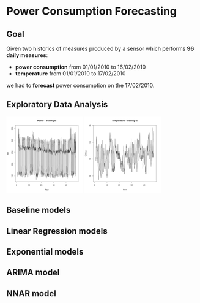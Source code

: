 # Power Consumption Forecasting

## Goal

Given two historics of measures produced by a sensor which performs **96 daily measures**:
- **power consumption** from 01/01/2010 to 16/02/2010
- **temperature** from 01/01/2010 to 17/02/2010

we had to **forecast** power consumption on the 17/02/2010.

## Exploratory Data Analysis

<p float="left">
  <img src="img/eda/eda_exam-1-1.jpg" width="200" />
  <img src="img/eda/eda_exam-6-1.jpg" width="200" /> 
</p>

## Baseline models

## Linear Regression models

## Exponential models

## ARIMA model

## NNAR model

